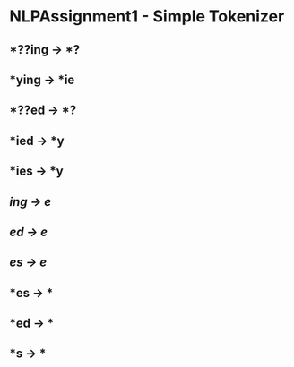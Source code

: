 # NLPAssignment1 - Simple Tokenizer
## *??ing -> *?
## *ying -> *ie
## *??ed -> *?
## *ied -> *y
## *ies -> *y
## *ing -> e*
## *ed -> e*
## *es -> e*
## *es -> *
## *ed -> *
## *s -> *

